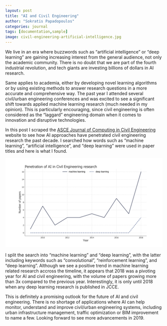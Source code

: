 ```yaml
---
layout: post
title: "AI and Civil Engineering"
author: "Sokratis Papadopoulos"
categories: journal
tags: [documentation,sample]
image: civil-engineering-artificial-intelligence.jpg
---
```


We live in an era where buzzwords such as “artificial intelligence” or “deep learning” are gaining increasing interest from the general 
audience, not only the academic community. There is no doubt that we are part of the fourth industrial revolution, and tech giants are 
investing billions of dollars in AI research.  

Same applies to academia, either by developing novel learning algorithms or by using existing methods to answer research questions in a
more accurate and comprehensive way. The past year I attended several civil/urban engineering conferences and was excited to see a 
significant shift towards applied machine learning research (much needed in my opinion). This is particularly encouraging, since civil engineering is often considered as the “laggard” engineering domain when it comes to innovation and disruptive technologies. 

In this post I scraped the [ASCE Journal of Computing in Civil Engineering](https://ascelibrary.org/journal/jccee5) website to see how AI approaches have penetrated civil engineering research the past decade. I searched how words such as “machine learning”, “artificial intelligence”, and “deep learning” were used in paper titles and here is what I found.

![](/assets/img/aiPenetration.png)

I split the search into “machine learning” and “deep learning”, with the latter including keywords such as “convolutional”, 
“reinforcement learning”, and “deep learning”. Although we see a positive trend in machine learning related research accross the timeline, it appears that 2018 was a pivoting year for AI and civil engineering, with the volume of papers growing more than 3x compared to the previous year. Interestingly, it is only until 2018 when any deep learning research is published in JCCE. 

This is definitely a promising outlook for the future of AI and civil engineering. There is no shortage of applications where AI can help 
monitor, understand and improve civil/urban engineering systems, including urban infrastructure management, traffic optimization or BIM 
improvement to name a few. Looking forward to see more advancements in 2019.  
